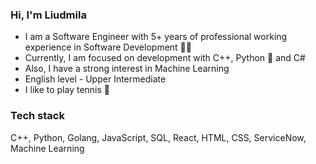 ### Hi, I'm Liudmila

- I am a Software Engineer with 5+ years of professional working experience in Software Development 👩‍💻
- Currently, I am focused on development with C++, Python 🐍 and C# 
- Also, I have a strong interest in Machine Learning
- English level - Upper Intermediate
- I like to play tennis 🎾

### Tech stack
C++, Python, Golang, JavaScript, SQL, React, HTML, CSS, ServiceNow, Machine Learning

<!--
**liupi/liupi** is a ✨ _special_ ✨ repository because its `README.md` (this file) appears on your GitHub profile.

Here are some ideas to get you started:

- 🔭 I’m currently working on ...
- 🌱 I’m currently learning ...
- 👯 I’m looking to collaborate on ...
- 🤔 I’m looking for help with ...
- 💬 Ask me about ...
- 📫 How to reach me: ...
- 😄 Pronouns: ...
- ⚡ Fun fact: ...
-->
